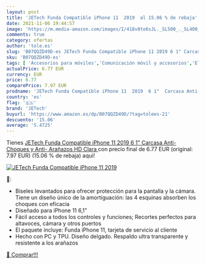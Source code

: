 ```yaml
---
layout: post
title: 'JETech Funda Compatible iPhone 11  2019  al 15.06 % de rebaja'
date: 2021-11-06 19:44:57
image: 'https://m.media-amazon.com/images/I/418v8to6sJL._SL500_._SL400_.jpg'
comments: true
category: ofertas
author: 'tole.es'
slug: 'B07QQZD49D-es JETech Funda Compatible iPhone 11 2019 6 1" Carcasa Anti-...'
sku: 'B07QQZD49D-es'
tags: [ 'Accesorios para móviles','Comunicación móvil y accesorios','Electrónica','Fundas y carcasas para teléfonos móviles','iphone','jetech', ]
actualPrice: 6.77 EUR
currency: EUR
price: 6.77
comparePrice: 7.97 EUR
prodname: 'JETech Funda Compatible iPhone 11  2019  6 1"  Carcasa Anti-Choques y Anti- Arañazos  HD Clara '
country: 'es'
flag: '🇪🇸'
brand: 'JETech'
buyurl: 'https://www.amazon.es/dp/B07QQZD49D/?tag=tolees-21'
descuento: '15.06'
average: '5.4725'
---
```


Tienes [JETech Funda Compatible iPhone 11  2019  6 1"  Carcasa Anti-Choques y Anti- Arañazos  HD Clara ](https://www.amazon.es/dp/B07QQZD49D/?tag=tolees-21) con precio final de  6.77 EUR (original: 7.97 EUR) (15.06 %  de rebaja) aqui!

[![JETech Funda Compatible iPhone 11  2019 ](https://m.media-amazon.com/images/I/418v8to6sJL._SL500_._SL400_.jpg)](https://www.amazon.es/dp/B07QQZD49D/?tag=tolees-21)

🔎:

- Biseles levantados para ofrecer protección para la pantalla y la cámara. Tiene un diseño único de la amortiguación: las 4 esquinas absorben los choques con eficacia
- Diseñado para iPhone 11 6,1"
- Fácil acceso a todos los controles y funciones; Recortes perfectos para altavoces, cámara y otros puertos
- El paquete incluye: Funda iPhone 11, tarjeta de servicio al cliente
- Hecho con PC y TPU. Diseño delgado. Respaldo ultra transparente y resistente a los arañazos

[🛒 Comprar!!!](https://www.amazon.es/dp/B07QQZD49D/?tag=tolees-21)
